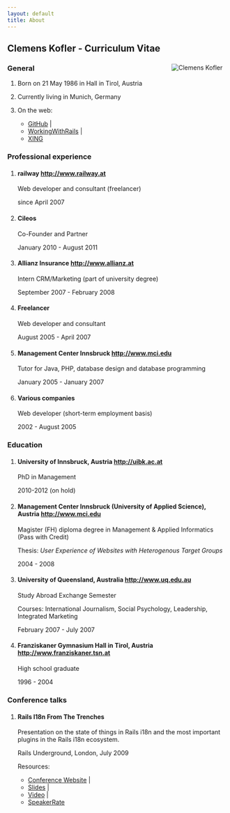 ```yaml
---
layout: default
title: About
---
```


<div id="cv" class="content_box span-24">
<div class="content_wrapper">
<h2>

Clemens Kofler - Curriculum Vitae

</h2>
<div>

<img align="right" src="http://gravatar.com/avatar/5976001c9ebf095c4988855a4e102de5?s=300" alt="Clemens Kofler" style="margin-right:10px; margin-bottom:10px;" />

<h3>

General

</h3>
<ol>
<li>

Born on 21 May 1986 in Hall in Tirol, Austria

</li>
<li>

Currently living in Munich, Germany

</li>
<li>

On the web:

<ul class="links">
<li><a href="http://github.com/clemens">GitHub</a> |</li>
<li><a href="http://workingwithrails.com/person/8252-clemens-kofler">WorkingWithRails</a> |</li>
<li><a href="http://xing.com/profile/Clemens_Kofler">XING</a></li>
</ul>
</li>
</ol>
<h3>

Professional experience

</h3>
<ol>
<li>
<h4>

railway <a href="http://www.railway.at">http://www.railway.at</a></h4>

<p class="description">

Web developer and consultant (freelancer)

</p>
<p class="date">

since April 2007

</p>
</li>
<li>
<h4>

Cileos

</h4>
<p class="description">

Co-Founder and Partner

</p>
<p class="date">

January 2010 - August 2011

</p>
</li>
<li>
<h4>

Allianz Insurance <a href="http://www.allianz.at">http://www.allianz.at</a></h4>

<p class="description">

Intern CRM/Marketing (part of university degree)

</p>
<p class="date">

September 2007 - February 2008

</p>
</li>
<li>
<h4>

Freelancer

</h4>
<p class="description">

Web developer and consultant

</p>
<p class="date">

August 2005 - April 2007

</p>
</li>
<li>
<h4>

Management Center Innsbruck
<a href="http://www.mci.edu">http://www.mci.edu</a></h4>

<p class="description">

Tutor for Java, PHP, database design and database programming

</p>
<p class="date">

January 2005 - January 2007

</p>
</li>
<li>
<h4>

Various companies

</h4>
<p class="description">

Web developer (short-term employment basis)

</p>
<p class="date">

2002 - August 2005

</p>
</li>
</ol>
<h3>

Education

</h3>
<ol>
<li>
<h4>

University of Innsbruck, Austria
<a href="http://uibk.ac.at">http://uibk.ac.at</a></h4>

<p class="description">

PhD in Management

</p>
<p class="date">

2010-2012 (on hold)

</p>
</li>
<li>
<h4>

Management Center Innsbruck (University of Applied Science), Austria
<a href="http://www.mci.edu">http://www.mci.edu</a></h4>

<p class="description">

Magister (FH) diploma degree in Management & Applied Informatics (Pass
with Credit)

</p>
<p>

Thesis: <i>User Experience of Websites with Heterogenous Target
Groups</i>

</p>
<p class="date">

2004 - 2008

</p>
</li>
<li>
<h4>

University of Queensland, Australia
<a href="http://www.uq.edu.au">http://www.uq.edu.au</a></h4>

<p class="description">

Study Abroad Exchange Semester

</p>
<p>

Courses: International Journalism, Social Psychology, Leadership,
Integrated Marketing

</p>
<p class="date">

February 2007 - July 2007

</p>
</li>
<li>
<h4>

Franziskaner Gymnasium Hall in Tirol, Austria
<a href="http://www.franziskaner.tsn.at">http://www.franziskaner.tsn.at</a></h4>

<p class="description">

High school graduate

</p>
<p class="date">

1996 - 2004

</p>
</li>
</ol>
<h3>

Conference talks

</h3>
<ol>
<li>
<h4>

Rails I18n From The Trenches

</h4>
<p class="description">

Presentation on the state of things in Rails i18n and the most important
plugins in the Rails i18n ecosystem.

</p>
<p class="date">

Rails Underground, London, July 2009

</p>

Resources:

<ul class="links">
<li><a href="http://www.rails-underground.com/2009/06/talk-rails-i18n-from-the-trenches-clemens-kofler-.html">Conference Website</a> |</li>
<li><a href="http://www.slideshare.net/clemensk/rails-i18n-from-the-trenches">Slides</a> |</li>
<li><a href="http://skillsmatter.com/podcast/ajax-ria/clemens-kof-rails-i18n-from-the-trenches">Video</a> |</li>
<li><a href="http://speakerrate.com/talks/1275-rails-i18n-from-the-trenches">SpeakerRate</a></li>
</ul>
</li>
</ol>
</div>
</div>
</div>

